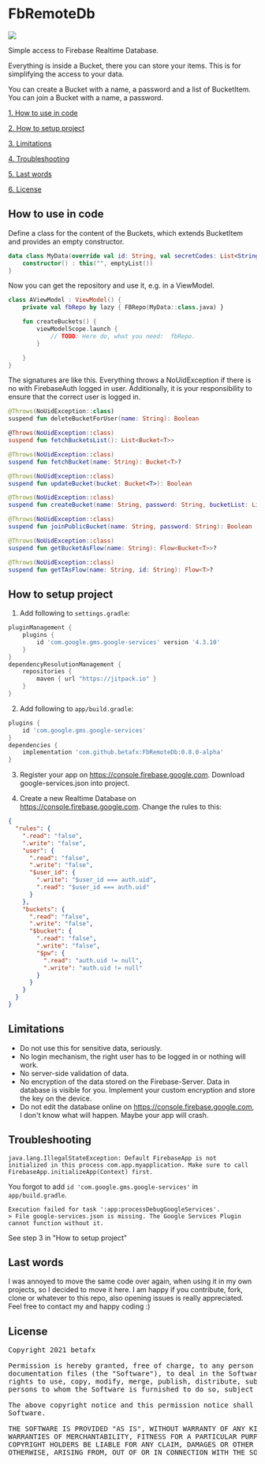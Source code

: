 # FbRemoteDb

[![](https://jitpack.io/v/betafx/FbRemoteDb.svg)](https://jitpack.io/#betafx/FbRemoteDb)

Simple access to Firebase Realtime Database.

Everything is inside a Bucket, there you can store your items. This is for simplifying the access to
your data.

You can create a Bucket with a name, a password and a list of BucketItem. You can join a Bucket with
a name, a password.

[1. How to use in code](#howtouseincode)

[2. How to setup project](#howtosetupfirebase)

[3. Limitations](#limitationsofmodule)

[4. Troubleshooting](#troubleshootingofmodule)

[5. Last words](#lastwords)

[6. License](#licenseofmodule)

<a name="howtouseincode"></a>

## How to use in code

Define a class for the content of the Buckets, which extends BucketItem and provides an empty
constructor.

```kotlin
data class MyData(override val id: String, val secretCodes: List<String>) : BucketItem {
    constructor() : this("", emptyList())
}
```

Now you can get the repository and use it, e.g. in a ViewModel.

```kotlin
class AViewModel : ViewModel() {
    private val fbRepo by lazy { FBRepo(MyData::class.java) }

    fun createBuckets() {
        viewModelScope.launch {
            // TODO: Here do, what you need:  fbRepo. 
        }

    }
}
```

The signatures are like this. Everything throws a NoUidException if there is no with FirebaseAuth
logged in user. Additionally, it is your responsibility to ensure that the correct user is logged
in.

```kotlin
@Throws(NoUidException::class)
suspend fun deleteBucketForUser(name: String): Boolean

@Throws(NoUidException::class)
suspend fun fetchBucketsList(): List<Bucket<T>>

@Throws(NoUidException::class)
suspend fun fetchBucket(name: String): Bucket<T>?

@Throws(NoUidException::class)
suspend fun updateBucket(bucket: Bucket<T>): Boolean

@Throws(NoUidException::class)
suspend fun createBucket(name: String, password: String, bucketList: List<T>): Boolean

@Throws(NoUidException::class)
suspend fun joinPublicBucket(name: String, password: String): Boolean

@Throws(NoUidException::class)
suspend fun getBucketAsFlow(name: String): Flow<Bucket<T>>?

@Throws(NoUidException::class)
suspend fun getTAsFlow(name: String, id: String): Flow<T>?
```

<a name="howtosetupfirebase"></a>

## How to setup project

1. Add following to ``settings.gradle``:

```gradle
pluginManagement {
    plugins {
        id 'com.google.gms.google-services' version '4.3.10'
    }
}
dependencyResolutionManagement {
    repositories {
        maven { url "https://jitpack.io" }
    }
}
```

2. Add following to ``app/build.gradle``:

```gradle
plugins {
    id 'com.google.gms.google-services'
}
dependencies {
    implementation 'com.github.betafx:FbRemoteDb:0.8.0-alpha'
}
```

3. Register your app on https://console.firebase.google.com. Download google-services.json into
   project.

4. Create a new Realtime Database on https://console.firebase.google.com. Change the rules to this:

```json
{
  "rules": {
    ".read": "false",
    ".write": "false",
    "user": {
      ".read": "false",
      ".write": "false",
      "$user_id": {
        ".write": "$user_id === auth.uid",
        ".read": "$user_id === auth.uid"
      }
    },
    "buckets": {
      ".read": "false",
      ".write": "false",
      "$bucket": {
        ".read": "false",
        ".write": "false",
        "$pw": {
          ".read": "auth.uid != null",
          ".write": "auth.uid != null"
        }
      }
    }
  }
}
```

<a name="limitationsofmodule"></a>

## Limitations

* Do not use this for sensitive data, seriously.
* No login mechanism, the right user has to be logged in or nothing will work.
* No server-side validation of data.
* No encryption of the data stored on the Firebase-Server. Data in database is visible for you.
  Implement your custom encryption and store the key on the device.
* Do not edit the database online on https://console.firebase.google.com, I don't know what will
  happen. Maybe your app will crash.

<a name="troubleshootingofmodule"></a>

## Troubleshooting

```
java.lang.IllegalStateException: Default FirebaseApp is not initialized in this process com.app.myapplication. Make sure to call FirebaseApp.initializeApp(Context) first.
```

You forgot to add `id 'com.google.gms.google-services'` in ``app/build.gradle``.

```
Execution failed for task ':app:processDebugGoogleServices'.
> File google-services.json is missing. The Google Services Plugin cannot function without it.
```

See step 3 in "How to setup project"

<a name="lastwords"></a>

## Last words

I was annoyed to move the same code over again, when using it in my own projects, so I decided to
move it here. I am happy if you contribute, fork, clone or whatever to this repo, also opening
issues is really appreciated. Feel free to contact my and happy coding :)

<a name="licenseofmodule"></a>

## License

<pre>
Copyright 2021 betafx

Permission is hereby granted, free of charge, to any person obtaining a copy of this software and associated
documentation files (the "Software"), to deal in the Software without restriction, including without limitation the
rights to use, copy, modify, merge, publish, distribute, sublicense, and/or sell copies of the Software, and to permit
persons to whom the Software is furnished to do so, subject to the following conditions:

The above copyright notice and this permission notice shall be included in all copies or substantial portions of the
Software.

THE SOFTWARE IS PROVIDED "AS IS", WITHOUT WARRANTY OF ANY KIND, EXPRESS OR IMPLIED, INCLUDING BUT NOT LIMITED TO THE
WARRANTIES OF MERCHANTABILITY, FITNESS FOR A PARTICULAR PURPOSE AND NONINFRINGEMENT. IN NO EVENT SHALL THE AUTHORS OR
COPYRIGHT HOLDERS BE LIABLE FOR ANY CLAIM, DAMAGES OR OTHER LIABILITY, WHETHER IN AN ACTION OF CONTRACT, TORT OR
OTHERWISE, ARISING FROM, OUT OF OR IN CONNECTION WITH THE SOFTWARE OR THE USE OR OTHER DEALINGS IN THE SOFTWARE.
</pre>
